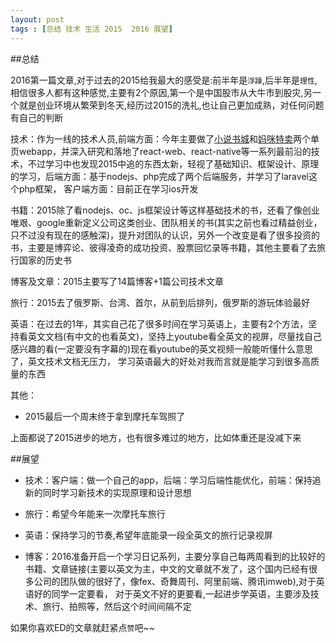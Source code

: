 ```yaml
---
layout: post
tags : [总结 技术 生活 2015  2016 展望]
---
```


##总结

2016第一篇文章,对于过去的2015给我最大的感受是:前半年是`浮躁`,后半年是`理性`,相信很多人都有这种感觉,主要有2个原因,第一个是中国股市从大牛市到股灾,另一个就是创业环境从繁荣到冬天,经历过2015的洗礼,也让自己更加成熟，对任何问题有自己的判断

技术：作为一线的技术人员,前端方面：今年主要做了[小说书城](dushu.baidu.com)和[妈咪特卖](mami.baidu.com)两个单页webapp，并深入研究和落地了react-web、react-native等一系列最前沿的技术，不过学习中也发现2015中追的东西太新，轻视了基础知识、框架设计、原理的学习，后端方面：基于nodejs、php完成了两个后端服务，并学习了laravel这个php框架，
客户端方面：目前正在学习ios开发

书籍：2015除了看nodejs、oc、js框架设计等这样基础技术的书，还看了像创业唯艰、google重新定义公司这类创业、团队相关的书(其实之前也看过精益创业，只不过没有现在的感触深)，提升对团队的认识，另外一个改变是看了很多投资的书，主要是博弈论、彼得凌奇的成功投资、股票回忆录等书籍，其他主要看了去旅行国家的历史书

博客及文章：2015主要写了14篇博客+1篇公司技术文章

旅行：2015去了俄罗斯、台湾、首尔，从前到后排列，俄罗斯的游玩体验最好

英语：在过去的1年，其实自己花了很多时间在学习英语上，主要有2个方法，坚持看英文文档(有中文的也看英文)，坚持上youtube看全英文的视屏，尽量找自己感兴趣的看(一定要没有字幕的)现在看youtube的英文视频一般能听懂什么意思了，英文技术文档无压力，
学习英语最大的好处对我而言就是能学习到很多高质量的东西

其他：

* 2015最后一个周末终于拿到摩托车驾照了

上面都说了2015进步的地方，也有很多难过的地方，比如体重还是没减下来


##展望

* 技术：客户端：做一个自己的app，后端：学习后端性能优化，前端：保持追新的同时学习新技术的实现原理和设计思想

* 旅行：希望今年能来一次摩托车旅行

* 英语：保持学习的节奏,希望年底能录一段全英文的旅行记录视屏

* 博客：2016准备开启一个学习日记系列，主要分享自己每两周看到的比较好的书籍、文章链接(主要以英文为主，中文的文章就不发了，这个国内已经有很多公司的团队做的很好了，像fex、奇舞周刊、阿里前端、腾讯imweb),对于英语好的同学一定要看，
对于英文不好的更要看,一起进步学英语，主要涉及技术、旅行、拍照等，然后这个时间间隔不定

如果你喜欢ED的文章就赶紧点`赞`吧~~

